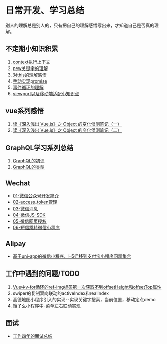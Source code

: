 # 日常开发、学习总结

别人的理解总是别人的，只有把自己的理解感悟写出来，才知道自己是否真的理解。

## 不定期小知识积累

1. [context执行上下文](./learning/context.md)
2. [new关键字的理解](./learning/new.md)
3. [对this的理解感悟](./learning/this.md)
4. [手动实现promise](./learning/promise.md)
5. [事件循环的理解](./learning/event.md)
5. [viewport以及移动端适配小知识点](./learning/viewport.md)

## vue系列感悟

1. [读《深入浅出 Vue.js》之 Object 的变化侦测笔记（一）](./learning/vue1.md)
1. [读《深入浅出 Vue.js》之 Object 的变化侦测笔记（二）](./learning/vue2.md)

## GraphQL学习系列总结

1. [GraphQL的初识](./graphql/graph1.md)
1. [GraphQL的类型](./graphql/graph2.md)

## Wechat

* [01-微信公众号开发简介](./WeChat/01-微信公众号开发简介.md)
* [02-access_token管理](./WeChat/02-access_token管理.md)
* [03-微信消息](./WeChat/03-微信消息.md)
* [04-微信JS-SDK](./WeChat/04-微信JS-SDK.md)
* [05-微信网页授权](./WeChat/05-微信网页授权.md)
* [06-短信跳转微信小程序](./WeChat/06-短信跳转微信小程序.md)

## Alipay

* [基于uni-app的微信小程序、H5迁移到支付宝小程序问题集合](./Alipay/基于uni-app的微信小程序、H5迁移到支付宝小程序问题集合.md)

## 工作中遇到的问题/TODO

1. [Vue中v-for循环的ref-img标签第一次获取不到offsetHeight和offsetTop属性](./problemSummary/Vue中关于v-for中ref获取问题.md)
2. swiper的复制双向联动的activeIndex和realIndex
3. 高德地图小程序引入的实现--实现关键字搜索，当前位置，移动定点demo
4. 饿了么小程序中-菜单左右联动实现

## 面试

* [工作四年的面试总结](./interview/2020-3.md)
